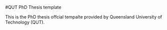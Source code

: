 #QUT PhD Thesis template

This is the PhD thesis offcial tempalte provided by Queensland University of Technology (QUT).

